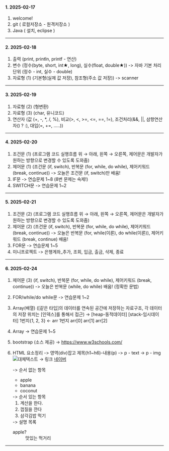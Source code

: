 #### 1. 2025-02-17
  1. welcome!
  2. git ( 로컬저장소 - 원격저장소 )
  3. Java ( 설치, eclipse )

---
#### 2. 2025-02-18
  1. 출력 (print, println, printf - 연산)
  2. 변수 (정수(byte, short, int★, long), 실수(float, double★))
     -> 자바 기본 처리단위 (정수 - int, 실수 - double)
  3. 자료형 (1) (기본형(실제 값 저장), 참조형(주소 값 저장))
     -> scanner

---
#### 3. 2025-02-19
  1. 자료형 (2) (형변환)
  2. 자료형 (3) (char, 유니코드)
  3. 연산자 (값 (+, -, *, /, %), 비교(>, <, >=, <=, ==, !=), 조건처리(&&, ||, 삼항연산자() ? :), 대입(=, +=, .....))

---
#### 4. 2025-02-20
  1. 조건문 (1) (프로그램 코드 실행흐름 위 → 아래, 왼쪽 → 오른쪽, 제어문은 개발자가 원하는 방향으로 변경할 수 있도록 도와줌)
  2. 제어문 (1) (조건문 (if, switch), 반복문 (for, while, do while), 제어키워드 (break, continue))
     -> 오늘은 조건문 (if, switch)만 배움!
  3. IF문
     -> 연습문제 1~8 (8번 문제는 숙제!)
  5. SWITCH문
     -> 연습문제 1~2

---
#### 5. 2025-02-21
  1. 조건문 (2) (프로그램 코드 실행흐름 위 → 아래, 왼쪽 → 오른쪽, 제어문은 개발자가 원하는 방향으로 변경할 수 있도록 도와줌)
  2. 제어문 (2) (조건문 (if, switch), 반복문 (for, while, do while), 제어키워드 (break, continue))
     -> 오늘은 반복문 (for, while(이론), do while(이론)), 제어키워드 (break, continue) 배움!
  3. FOR문
     -> 연습문제 1~5
  4. 미니프로젝트
     -> 은행계좌_추가, 조회, 입금, 출금, 삭제, 종료

---
#### 6. 2025-02-24
  1. 제어문 (3) (if, switch), 반복문 (for, while, do while), 제어키워드 (break, continue))
     -> 오늘은 반복문 (while, do while) 배움! (정확한 문법)
  2. FOR/while/do while문
     -> 연습문제 1~2
  3. Array(배열) ([같은 타입]의 데이터를 연속된 공간에 저장하는 자료구조, 각 데이터의 저장 위치는 [인덱스]를 통해서 접근)
     -> [heap-동적데이터]           [stack-임시데이터]
        1번지{1,     2,     3}    ←    arr 1번지
          arr[0] arr[1] arr[2]
  4. Array
     -> 연습문제 1~5
  5. bootstrap (소스 제공)
     -> https://www.w3schools.com/
  6. HTML 요소정리
     -> 영역(div)잡고 제목(h1~h6)-내용(p)
     -> p - text
     -> p - img <img src="경로" alt="대체텍스트" />
     -> 링크 <a href="경로" title="네이버 포털사이트 바로가기">네이버</a>

     -> 순서 없는 항목 <ul><li>apple</li> <li>banana</li> <li>coconut</li></ul>
     -> 순서 있는 항목 <ol><li>계산을 한다.</li> <li>껍질을 깐다</li> <li>삼각김밥 먹기</li></ol>
     -> 설명 목록<dl><dt>apple?</dt> <dd>맛있는 먹거리</dd></dl>

---


